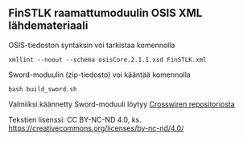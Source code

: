 FinSTLK raamattumoduulin OSIS XML lähdemateriaali
------------------------------------------------

OSIS-tiedoston syntaksin voi tarkistaa komennolla

```
xmllint --noout --schema osisCore.2.1.1.xsd FinSTLK.xml
```

Sword-moduulin (zip-tiedosto) voi kääntää komennolla

```
bash build_sword.sh
```

Valmiiksi käännetty Sword-moduuli löytyy 
[Crosswiren repositoriosta](http://crosswire.org/sword/modules/ModInfo.jsp?modName=FinSTLK2017)


Tekstien lisenssi: CC BY-NC-ND 4.0, 
ks. https://creativecommons.org/licenses/by-nc-nd/4.0/
